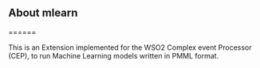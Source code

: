 About mlearn
------------
======

This is an Extension implemented for the WSO2 Complex event Processor (CEP), to run Machine Learning models written in PMML format.
